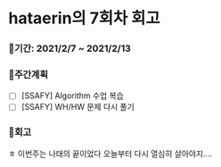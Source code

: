 # hataerin의 7회차 회고
### 🥕기간: 2021/2/7 ~ 2021/2/13
### 🍆주간계획
- [ ] [SSAFY] Algorithm 수업 복습
- [ ] [SSAFY] WH/HW 문제 다시 풀기
 ### 🥦회고
 ㅎ 이번주는 나태의 끝이었다 오늘부터 다시 열심히 살아야지....

